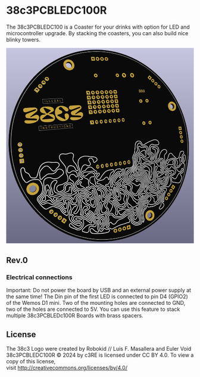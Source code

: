 # 38c3PCBLEDC100R

The 38c3PCBLEDC100 is a Coaster for your drinks with option for LED and microcontroller upgrade. By stacking the coasters, you can also build nice blinky towers.

![rendering of the 38c3PCBLEDC100R](https://github.com/c3re/38c3PCBLEDC100R/blob/master/Rev.0/Media/Back.png)

## Rev.0

### Electrical connections

Important: Do not power the board by USB and an external power supply at the same time!
The Din pin of the first LED is connected to pin D4 (GPIO2) of the Wemos D1 mini. Two of the mounting holes are connected to GND, two of the holes are connected to 5V. You can use this feature to stack multiple 38c3PCBLEDc100R Boards with brass spacers.

## License

The 38c3 Logo were created by Robokid // Luis F. Masallera and Euler Void   
38c3PCBLEDC100R © 2024 by c3RE is licensed under CC BY 4.0. To view a copy of this license,   
visit http://creativecommons.org/licenses/by/4.0/


